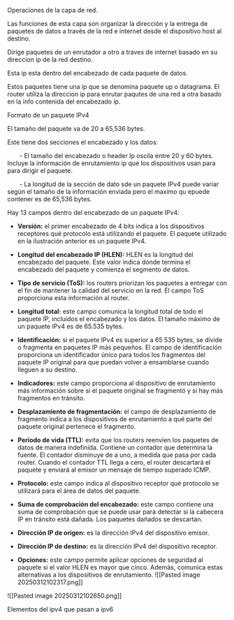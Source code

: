Operaciones de la capa de red.

Las funciones de esta capa son organizar la dirección y la entrega de paquetes de datos a través de la red e internet desde el dispositivo host al destino.

Dirige paquetes de un enrutador a otro a traves de internet basado en su direccion ip de la red destino.

Esta ip esta dentro del encabezado de cada paquete de datos.

Estos paquetes tiene una ip que se denomina paquete up o datagrama. El router utiliza la direccion ip para enrutar paqutes de una red a otra basado en la info contenida del encabezado ip.

Formato de un paquete IPv4

El tamaño del paquete va de 20 a 65,536 bytes.

Este tiene dos secciones el encabezado y los datos:

  - El tamaño del encabezado o header Ip oscila entre 20 y 60 bytes. Incluye la información de enrutamiento ip que los dispositivos usan para para dirigir el paquete.

  - La longitud de la sección de dato sde un paquete IPv4 puede variar según el tamaño de la información enviada pero el maximo qu epuede contener es de 65,536 bytes.

Hay 13 campos dentro del encabezado de un paquete IPv4:

- **Versión:** el primer encabezado de 4 bits indica a los dispositivos receptores qué protocolo está utilizando el paquete. El paquete utilizado en la ilustración anterior es un paquete IPv4.
    
- **Longitud del encabezado IP (HLEN):** HLEN es la longitud del encabezado del paquete. Este valor indica dónde termina el encabezado del paquete y comienza el segmento de datos. 
    
- **Tipo de servicio (ToS):** los routers priorizan los paquetes a entregar con el fin de mantener la calidad del servicio en la red. El campo ToS proporciona esta información al router.
    
- **Longitud total:** este campo comunica la longitud total de todo el paquete IP, incluidos el encabezado y los datos. El tamaño máximo de un paquete IPv4 es de 65.535 bytes.
    
- **Identificación:** si el paquete IPv4 es superior a 65 535 bytes, se divide o fragmenta en paquetes IP más pequeños. El campo de identificación proporciona un identificador único para todos los fragmentos del paquete IP original para que puedan volver a ensamblarse cuando lleguen a su destino. 
    
- **Indicadores:** este campo proporciona al dispositivo de enrutamiento más información sobre si el paquete original se fragmentó y si hay más fragmentos en tránsito.
    
- **Desplazamiento de fragmentación:** el campo de desplazamiento de fragmento indica a los dispositivos de enrutamiento a qué parte del paquete original pertenece el fragmento.
    
- **Período de vida (TTL):** evita que los routers reenvíen los paquetes de datos de manera indefinida. Contiene un contador que determina la fuente. El contador disminuye de a uno, a medida que pasa por cada router. Cuando el contador TTL llega a cero, el router descartará el paquete y enviará al emisor un mensaje de tiempo superado ICMP. 
    
- **Protocolo:** este campo indica al dispositivo receptor qué protocolo se utilizará para el área de datos del paquete.
    
- **Suma de comprobación del encabezado:** este campo contiene una suma de comprobación que se puede usar para detectar si la cabecera IP en tránsito está dañada. Los paquetes dañados se descartan.
    
- **Dirección IP de origen:** es la dirección IPv4 del dispositivo emisor.
    
- **Dirección IP de destino:** es la dirección IPv4 del dispositivo receptor.
    
- **Opciones:** este campo permite aplicar opciones de seguridad al paquete si el valor HLEN es mayor que cinco. Además, comunica estas alternativas a los dispositivos de enrutamiento.
![[Pasted image 20250312102317.png]]

![[Pasted image 20250312102650.png]]

Elementos del ipv4 que pasan a ipv6
